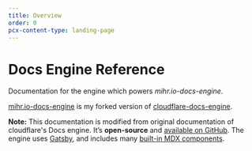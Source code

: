```yaml
---
title: Overview
order: 0
pcx-content-type: landing-page
---
```


# Docs Engine Reference

Documentation for the engine which powers _mihr.io-docs-engine_. 

[mihr.io-docs-engine](https://github.com/mihyr/mihr.io-docs-engine) is my forked version of [cloudflare-docs-engine](https://github.com/cloudflare/cloudflare-docs-engine).

<Aside>

__Note:__ This documentation is modified from original documentation of cloudflare's Docs engine. It’s __open-source__ and [available on GitHub](https://github.com/cloudflare/cloudflare-docs-engine). The engine uses [Gatsby](https://www.gatsbyjs.com/), and includes many [built-in MDX components](/reference/markdown).

</Aside>
